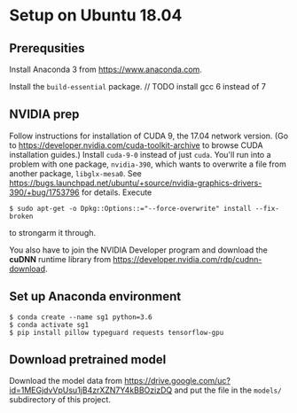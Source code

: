 # Setup on Ubuntu 18.04

## Prerequsities

Install Anaconda 3 from https://www.anaconda.com.

Install the `build-essential` package. // TODO install gcc 6 instead of 7

## NVIDIA prep

Follow instructions for installation of CUDA 9, the 17.04 network version. 
(Go to https://developer.nvidia.com/cuda-toolkit-archive to browse CUDA 
installation guides.) Install `cuda-9-0` instead of just `cuda`. You'll
run into a problem with one package, `nvidia-390`, which wants to overwrite a 
file from another package, `libglx-mesa0`. See https://bugs.launchpad.net/ubuntu/+source/nvidia-graphics-drivers-390/+bug/1753796 
for details. Execute 

    $ sudo apt-get -o Dpkg::Options::="--force-overwrite" install --fix-broken

to strongarm it through.

You also have to join the NVIDIA Developer program and download the **cuDNN** runtime 
library from https://developer.nvidia.com/rdp/cudnn-download.

## Set up Anaconda environment

    $ conda create --name sg1 python=3.6
    $ conda activate sg1
    $ pip install pillow typeguard requests tensorflow-gpu

## Download pretrained model

Download the model data from https://drive.google.com/uc?id=1MEGjdvVpUsu1jB4zrXZN7Y4kBBOzizDQ and put the
file in the `models/` subdirectory of this project.


